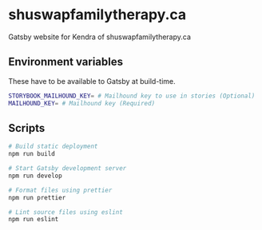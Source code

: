 # shuswapfamilytherapy.ca
Gatsby website for Kendra of shuswapfamilytherapy.ca

## Environment variables

These have to be available to Gatsby at build-time.

```bash
STORYBOOK_MAILHOUND_KEY= # Mailhound key to use in stories (Optional)
MAILHOUND_KEY= # Mailhound key (Required)
```

## Scripts
```bash
# Build static deployment 
npm run build

# Start Gatsby development server
npm run develop

# Format files using prettier
npm run prettier

# Lint source files using eslint
npm run eslint
```